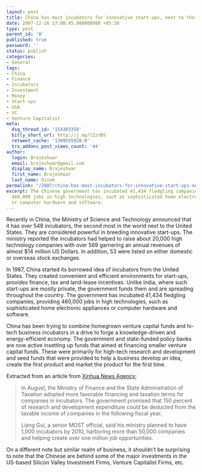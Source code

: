 ```yaml
---
layout: post
title: China has most incubators for innovative start-ups, next to the United States
date: 2007-12-26 17:00:45.000000000 +05:30
type: post
parent_id: '0'
published: true
password: ''
status: publish
categories:
- General
tags:
- China
- Finance
- Incubators
- Investment
- Money
- Start-ups
- USA
- VC
- Venture Capitalist
meta:
  dsq_thread_id: '154383358'
  bitly_short_url: http://j.mp/lZznBS
  retweet_cache: '1309555928:0'
  trx_addons_post_views_count: '44'
author:
  login: Brajeshwar
  email: brajeshwar@gmail.com
  display_name: Brajeshwar
  first_name: Brajeshwar
  last_name: Oinam
permalink: "/2007/china-has-most-incubators-for-innovative-start-ups-next-to-the-united-states/"
excerpt: The Chinese government has incubated 41,434 fledgling companies, providing
  460,000 jobs in high technologies, such as sophisticated home electronic appliances
  or computer hardware and software.
---
```

<p>Recently in China, the Ministry of Science and Technology announced that it has over 548 incubators, the second most in the world next to the United States. They are considered powerful in breeding innovative start-ups. The ministry reported the incubators had helped to raise about 20,000 high technology companies with over 569 garnering an annual revenues of almost $14 million US Dollars. In addition, 53 were listed on either domestic or overseas stock exchanges.<br />
</p>
<p>In 1987, China started its borrowed idea of incubators from the United States. They created convenient and efficient environments for start-ups, provides finance, tax and land-lease incentives. Unlike India, where such start-ups are mostly private, the government funds them and are spreading throughout the country. The government has incubated 41,434 fledgling companies, providing 460,000 jobs in high technologies, such as sophisticated home electronic appliances or computer hardware and software.</p>
<p>China has been trying to combine homegrown venture capital funds and hi-tech business incubators in a drive to forge a knowledge-driven and energy-efficient economy. The government and state-funded policy banks are now active insetting up funds that aimed at financing smaller venture capital funds. These were primarily for high-tech research and development and seed funds that were provided to help a business develop an idea, create the first product and market the product for the first time.</p>
<p>Extracted from an article from <a href="http://news.xinhuanet.com/english/">Xinhua News Agency</a>;</p>
<blockquote><p>In August, the Ministry of Finance and the State Administration of Taxation adopted more favorable financing and taxation terms for companies in incubators. The government promised that 150 percent of research and development expenditure could be deducted from the taxable income of companies in the following fiscal year.</p>
<p>Liang Gui, a senior MOST official, said his ministry planned to have 1,000 incubators by 2010, harboring more than 50,000 companies and helping create over one million job opportunities.</p></blockquote>
<p>On a different note but similar realm of business, it shouldn't be surprising to note that the Chinese are behind some of the major investments in the US-based Silicon Valley Investment Firms, Venture Capitalist Firms, etc.</p>
